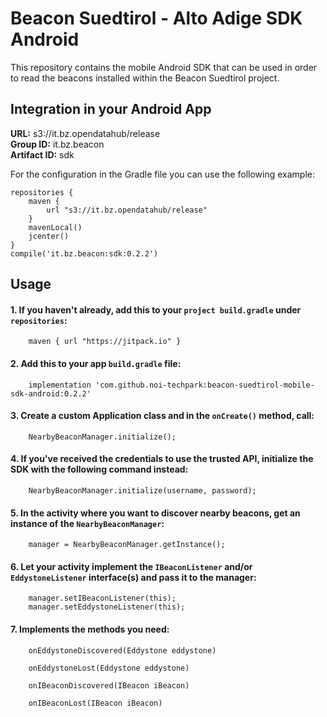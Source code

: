 # Beacon Suedtirol - Alto Adige SDK Android
This repository contains the mobile Android SDK that can be used in order to read the beacons installed within the Beacon Suedtirol project.

## Integration in your Android App

**URL:** s3://it.bz.opendatahub/release  
**Group ID:** it.bz.beacon  
**Artifact ID:** sdk  

For the configuration in the Gradle file you can use the following example:
```
repositories {
    maven {
        url "s3://it.bz.opendatahub/release"
    }
    mavenLocal()
    jcenter()
}
compile('it.bz.beacon:sdk:0.2.2')
```

## Usage
#### 1. If you haven't already, add this to your `project build.gradle` under `repositories`:
```
    maven { url "https://jitpack.io" }
```
#### 2. Add this to your app `build.gradle` file:
```
    implementation 'com.github.noi-techpark:beacon-suedtirol-mobile-sdk-android:0.2.2'
```
#### 3. Create a custom Application class and in the `onCreate()` method, call:
```
    NearbyBeaconManager.initialize();
```
#### 4. If you've received the credentials to use the trusted API, initialize the SDK with the following command instead:
```
    NearbyBeaconManager.initialize(username, password);
```
   
#### 5. In the activity where you want to discover nearby beacons, get an instance of the `NearbyBeaconManager`:
```
    manager = NearbyBeaconManager.getInstance();
```
#### 6. Let your activity implement the `IBeaconListener` and/or `EddystoneListener` interface(s) and pass it to the manager:
```
    manager.setIBeaconListener(this);
    manager.setEddystoneListener(this);
```
#### 7. Implements the methods you need:
```
    onEddystoneDiscovered(Eddystone eddystone)

    onEddystoneLost(Eddystone eddystone)

    onIBeaconDiscovered(IBeacon iBeacon)

    onIBeaconLost(IBeacon iBeacon)
```

